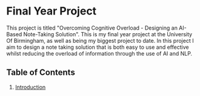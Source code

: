 
# Final Year Project

This project is titled "Overcoming Cognitive Overload - Designing an AI-Based Note-Taking Solution". This is my final year project at the University Of Birmingham, as well as being my biggest project to date. In this project I aim to design a note taking solution that is both easy to use and effective whilst reducing the overload of information through the use of AI and NLP.



## Table of Contents

1. [Introduction](#introduction)  

<!-- ![Home Page](./assets/ss_1.png) -->
